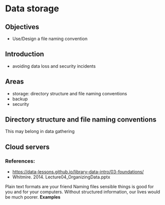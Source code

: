 # Data storage
## Objectives
- Use/Design a file naming convention

## Introduction
- avoiding data loss and security incidents

## Areas
- storage: directory structure and file naming conventions
- backup
- security


## Directory structure and file naming conventions
This may belong in data gathering


## Cloud servers

### References:
- https://data-lessons.github.io/library-data-intro/03-foundations/
- Whitmire. 2014. Lecture04_OrganizingData.pptx

Plain text formats are your friend
Naming files sensible things is good for you and for your computers. Without structured information, our lives would be much poorer. **Examples**
